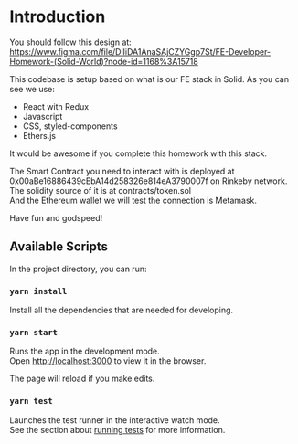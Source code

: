 # Introduction

You should follow this design at:  https://www.figma.com/file/DlIiDA1AnaSAjCZYGgp7St/FE-Developer-Homework-(Solid-World)?node-id=1168%3A15718 

This codebase is setup based on what is our FE stack in Solid.
As you can see we use:

- React with Redux
- Javascript
- CSS, styled-components
- Ethers.js

It would be awesome if you complete this homework with this stack.

The Smart Contract you need to interact with is deployed at 0x00aBe16886439cEbA14d258326e814eA3790007f on Rinkeby network. The solidity source of it is at contracts/token.sol  
And the Ethereum wallet we will test the connection is Metamask.

Have fun and godspeed!

## Available Scripts

In the project directory, you can run:

### `yarn install`

Install all the dependencies that are needed for developing.

### `yarn start`

Runs the app in the development mode.\
Open [http://localhost:3000](http://localhost:3000) to view it in the browser.

The page will reload if you make edits.

### `yarn test`

Launches the test runner in the interactive watch mode.\
See the section about [running tests](https://facebook.github.io/create-react-app/docs/running-tests) for more information.
